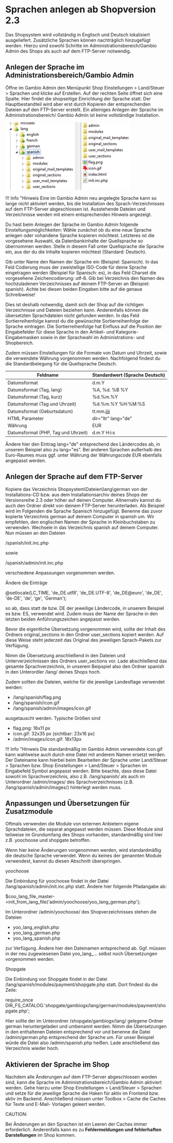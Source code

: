 # Sprachen anlegen ab Shopversion 2.3 

Das Shopsystem wird vollständig in Englisch und Deutsch lokalisiert ausgeliefert. Zusätzliche Sprachen können nachträglich hinzugefügt werden. Hierzu sind sowohl Schritte im Administrationsbereich/Gambio Admin des Shops als auch auf dem FTP-Server notwendig.

## Anlegen der Sprache im Administrationsbereich/Gambio Admin 

Öffne im Gambio Admin den Menüpunkt Shop Einstellungen \> Land/Steuer \> Sprachen und klicke auf Erstellen. Auf der rechten Seite öffnet sich eine Spalte. Hier findet die shopseitige Einrichtung der Sprache statt. Der Hauptbestandteil wird aber erst durch Kopieren der entsprechenden Dateien auf den FTP-Server erstellt. Ein alleiniges Anlegen der Sprache im Administrationsbereich/ Gambio Admin ist keine vollständige Installation.

![](Bilder/Abb055_VerzeichnisSpanishAufDemFTP_Server.png "Verzeichnis spanish auf dem FTP-Server")

!!! Info "Hinweis
	 Eine im Gambio Admin neu angelegte Sprache kann so lange nicht aktiviert werden, bis die Installation des Sprach-Verzeichnisses auf dem FTP-Server abgeschlossen ist. Ausstehende Dateien und Verzeichnisse werden mit einem entsprechenden Hinweis angezeigt.

Du hast beim Anlegen der Sprache im Gambio Admin folgende Einstellungsmöglichkeiten: Wähle zunächst ob du eine neue Sprache anlegen oder vohandene Sprache kopieren möchtest. Letzteres ist die vorgesehene Auswahl, da Datenbankinhalte der Quellsprache so übernommen werden. Stelle in diesem Fall unter Quellsprache die Sprache ein, aus der du die Inhalte kopieren möchtest \(Standard: Deutsch\).

Gib unter Name den Namen der Sprache ein \(Beispiel: Spanisch\). In das Feld Codierung muss der zweistellige ISO-Code für deine Sprache eingetragen werden \(Beispiel für Spanisch: es\), in das Feld Charset die vorgesehene Zeichencodierung: utf-8. Gib bei Verzeichnis den Namen des hochzuladenen Verzeichnisses auf deinem FTP-Server an \(Beispiel: spanish\). Achte bei diesen beiden Eingaben bitte auf die genaue Schreibweise!

Dies ist deshalb notwendig, damit sich der Shop auf die richtigen Verzeichnisse und Dateien beziehen kann. Anderenfalls können die übersetzten Sprachdateien nicht gefunden werden. In das Feld Sortierreihenfolge kannst du die gewünschte Sortierreihenfolge der Sprache eintragen. Die Sortierreihenfolge hat Einfluss auf die Position der Eingabefelder für diese Sprache in den Artikel- und Kategorie-Eingabemasken sowie in der Sprachwahl im Administrations- und Shopbereich.

Zudem müssen Einstellungen für die Formate von Datum und Uhrzeit, sowie die verwendete Währung vorgenommen werden. Nachfolgend findest du die Standardbelegung für die Quellsprache Deutsch.

|Feldname|Standardwert \(Sprache Deutsch\)|
|--------|--------------------------------|
|Datumsformat|d.m.Y|
|Datumsformat \(Tag, lang\)|%A, %d. %B %Y|
|Datumsformat \(Tag, kurz\)|%d.%m.%Y|
|Datumsformat \(Tag und Uhrzeit\)|%d.%m.%Y %H:%M:%S|
|Datumsformat \(Geburtsdatum\)|tt.mm.jjjj|
|HTML Parameter|dir="ltr" lang="de"|
|Währung|EUR|
|Datumsformat \(PHP, Tag und Uhrzeit\)|d.m.Y H:i:s|

Ändere hier den Eintrag lang="de" entsprechend des Ländercodes ab, in unserem Beispiel also zu lang="es". Bei anderen Sprachen außerhalb des Euro-Raumes muss ggf. unter Währung der Währungscode EUR ebenfalls angepasst werden.

## Anlegen der Sprache auf dem FTP-Server 

Kopiere das Verzeichnis Shopsystem\\Dateien\\lang\\german von der Installations-CD bzw. aus dem Installationsarchiv deines Shops der Versionsreihe 2.3 oder höher auf deinen Computer. Altnernativ kannst du auch den Ordner direkt von deinem FTP-Server herunterladen. Als Beispiel wird im Folgenden die Sprache Spanisch hinzugefügt. Benenne das zuvor kopierte Verzeichnis german auf deinem Computer in spanish um. Wir empfehlen, den englischen Namen der Sprache in Kleinbuchstaben zu verwenden. Wechsele in das Verzeichnis spanish auf deinem Computer. Nun müssen an den Dateien

/spanish/init.inc.php

sowie

/spanish/admin/init.inc.php

verschiedene Anpassungen vorgenommen werden.

Ändere die Einträge

@setlocale\(LC\_TIME, 'de\_DE.utf8', 'de\_DE.UTF-8', 'de\_DE@euro', 'de\_DE', 'de-DE', 'de', 'ge', 'German'\);

so ab, dass statt de bzw. DE der jeweilige Ländercode, in unserem Beispiel es bzw. ES, verwendet wird. Zudem muss der Name der Sprache in den letzten beiden Anführungszeichen angepasst werden.

Bevor die eigentliche Übersetzung vorgenommen wird, sollte der Inhalt des Ordners original\_sections in den Ordner user\_sections kopiert werden. Auf diese Weise steht jederzeit das Original des jeweiligen Sprach-Pakets zur Verfügung.

Nimm die Übersetzung anschließend in den Dateien und Unterverzeichnissen des Ordners user\_sections vor. Lade abschließend das gesamte Sprachverzeichnis, in unserem Beipspiel also den Ordner spanish in den Unterordler /lang/ deines Shops hoch.

Zudem sollten die Dateien, welche für die jeweilige Landesflage verwendet werden:

-   /lang/spanish/flag.png
-   /lang/spanish/icon.gif
-   /lang/spanish/admin/images/icon.gif

ausgetauscht werden. Typische Größen sind

-   flag.png: 16x11 px
-   icon.gif: 32x35 px \(sichtbar: 23x16 px\)
-   /admin/images/icon.gif: 18x13px

!!! Info "Hinweis
	 Die standardmäßig im Gambio Admin verwendete icon.gif kann wahlweise auch durch eine Datei mit anderem Namen ersetzt werden. Der Dateiname kann hierbei beim Bearbeiten der Sprache unter Land/Steuer \> Sprachen bzw. Shop Einstellungen \> Land/Steuer \> Sprachen im Eingabefeld Symbol angepasst werden. Bitte beachte, dass diese Datei sowohl im Sprachverzeichnis, also z.B. /lang/spanish/ als auch im Unterordner /admin/images/ des Sprachverzeichnisses \(z.B. /lang/spanish/admin/images/\) hinterlegt werden muss.

## Anpassungen und Übersetzungen für Zusatzmodule 

Oftmals verwenden die Module von externen Anbietern eigene Sprachdateien, die separat angepasst werden müssen. Diese Module sind teilweise im Grundumfang des Shops vorhanden, standardmäßig sind hier z.B. yoochoose und shopgate betroffen.

Wenn hier keine Änderungen vorgenommen werden, wird standardmäßig die deutsche Sprache verwendet. Wenn du keines der genannten Module verwendest, kannst du diesen Abschnitt überspringen.

yoochoose

Die Einbindung für yoochoose findet in der Datei /lang/spanish/admin/init.inc.php statt. Ändere hier folgende Pfadangabe ab:

$coo\_lang\_file\_master-\>init\_from\_lang\_file\('admin/yoochoose/yoo\_lang\_german.php'\);

Im Unterordner /admin/yoochoose/ des Shopverzeichnisses stehen die Dateien

-   yoo\_lang\_english.php
-   yoo\_lang\_german.php
-   yoo\_lang\_spanish.php

zur Verfügung. Ändere hier den Dateinamen entsprechend ab. Ggf. müssen in der neu zugewiesenen Datei yoo\_lang\_... selbst noch Übersetzungen vorgenommen werden.

Shopgate

Die Einbindung von Shopgate findet in der Datei /lang/spanish/modules/payment/shopgate.php statt. Dort findest du die Zeile:

require\_once DIR\_FS\_CATALOG.'shopgate/gambiogx/lang/german/modules/payment/shopgate.php';

Hier sollte der im Unterordner /shopgate/gambiogx/lang/ gelegene Ordner german heruntergeladen und umbenannt werden. Nimm die Übersetzungen in den enthaltenen Dateien entsprechend vor und benenne die Datei /admin/german.php entsprechend der Sprache um. Für unser Beispiel würde die Datei also /admin/spanish.php heißen. Lade anschließend das Verzeichnis wieder hoch.

## Aktivieren der Sprache im Shop 

Nachdem alle Änderungen auf dem FTP-Server abgeschlossen worden sind, kann die Sprache im Administrationsbereich/Gambio Admin aktiviert werden. Gehe hierzu unter Shop Einstellungen \> Land/Steuer \> Sprachen und setze für die jeweilige Sprache die Haken für aktiv im Frontend bzw. aktiv im Backend. Anschließend müssen unter Toolbox \> Cache die Caches für Texte und E-Mail- Vorlagen geleert werden.

CAUTION:

Bei Änderungen an den Sprachen ist ein Leeren der Caches immer erforderlich. Anderenfalls kann es zu **Fehlermeldungen und fehlerhaften Darstellungen** im Shop kommen.



